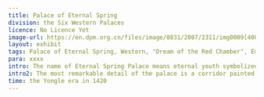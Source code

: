 ```yaml
---
title: Palace of Eternal Spring
division: the Six Western Palaces
licence: No Licence Yet
image-url: https://en.dpm.org.cn/files/image/8831/2007/2311/img0009[400PX].jpg
layout: exhibit
tags: Palace of Eternal Spring, Western, "Dream of the Red Chamber", Empress Dowager Cixi, opera stage, Suzhou-style frescos
para: xxxx
intro: The name of Eternal Spring Palace means eternal youth symbolized by spring. It used to be residences of imperial concubines. After Emperor Kangxi of the Qing Dynasty ascended the throne, the palace was rebuilt in 1683 and later renovated many times. The biggest renovation was in 1859, when the inner gate of the palace was dismantled so as to connect with the neighbouring Hall of the Supreme Principle.
intro2: The most remarkable detail of the palace is a corridor painted with 18 Suzhou-style frescos depicting scenes from the "Dream of the Red Chamber" by Cao Xueqin Skill. The mural paintings are exquisite and elegant, showing the exquisite craftsmanship and profound skills of painters in the late Qing Dynasty.The palace also has a veranda near Tiyuan hall converted into an opera stage, where Peking opera performances were performed for Empress Dowager Cixi.
time: the Yongle era in 1420
---
```


